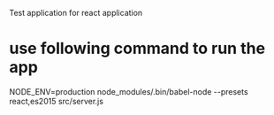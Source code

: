 Test application for react application 

# use following command to run the app
 

NODE_ENV=production node_modules/.bin/babel-node --presets react,es2015 src/server.js
